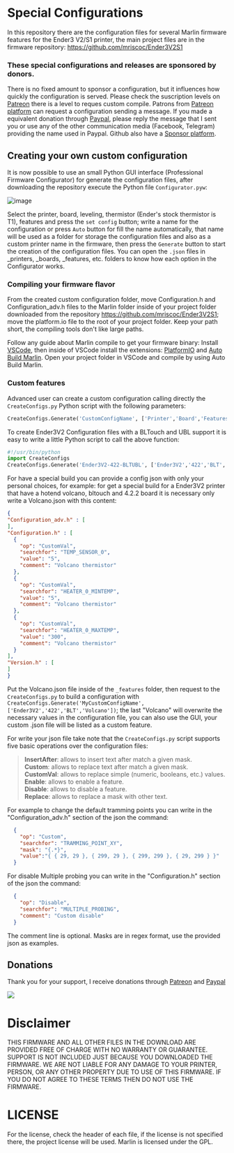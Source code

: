 # Special Configurations
In this repository there are the configuration files for several Marlin firmware features for the Ender3 V2/S1 printer, the main
project files are in the firmware repository: https://github.com/mriscoc/Ender3V2S1

### These special configurations and releases are sponsored by donors.

There is no fixed amount to sponsor a configuration, but it influences how quickly the configuration is served. Please check the suscription levels on [Patreon](https://www.patreon.com/mriscoc) there is a level to reques custom compile. Patrons from [Patreon platform](https://www.patreon.com/mriscoc) can request a configuration sending a message. If you made a equivalent donation through [Paypal](https://www.paypal.com/donate/?business=85SPAAR6UZEE8&currency_code=USD), please reply the message that I sent you or use any of the other communication media (Facebook, Telegram) providing the name used in Paypal.
Github also have a [Sponsor platform](https://github.com/sponsors/mriscoc).

## Creating your own custom configuration
It is now possible to use an small Python GUI interface (Professional Firmware Configurator) for generate the configuration files,
after downloading the repository execute the Python file `Configurator.pyw`:

![image](https://github.com/mriscoc/Special_Configurations/raw/main/images/Configurator.png)

Select the printer, board, leveling, thermistor (Ender's stock thermistor is T1), features and press the `set config` button; write a name for the configuration
or press `Auto` button for fill the name automatically, that name will be used as a folder for storage the configuration
files and also as a custom printer name in the firmware, then press the `Generate` button to start the creation of the configuration files. You can open the `.json`
files in _printers, _boards, _features, etc. folders to know how each option in the Configurator works.

### Compiling your firmware flavor
From the created custom configuration folder, move Configuration.h and Configuration_adv.h files to the Marlin folder inside of your project folder downloaded from the repository https://github.com/mriscoc/Ender3V2S1; move the platform.io file to the root of your project folder.
Keep your path short, the compiling tools don't like large paths.

Follow any guide about Marlin compile to get your firmware binary: Install [VSCode](https://code.visualstudio.com/), then inside of VSCode install the extensions: [PlatformIO](https://platformio.org/install/ide?install=vscode) and [Auto Build Marlin](https://marlinfw.org/docs/basics/auto_build_marlin.html). Open your project folder in VSCode and compile by using Auto Build Marlin.

### Custom features
Advanced user can create a custom configuration calling directly the `CreateConfigs.py` Python script with the following parameters:

```Python
CreateConfigs.Generate('CustomConfigName', ['Printer','Board','Features',...])
```
To create Ender3V2 Configuration files with a BLTouch and UBL support it is easy to write a little Python script to call the above function:

```Python
#!/usr/bin/python
import CreateConfigs
CreateConfigs.Generate('Ender3V2-422-BLTUBL', ['Ender3V2','422','BLT','UBL'])
```

For have a special build you can provide a config json with only your personal choices, for example: for get a
special build for a Ender3V2 printer that have a hotend volcano, bltouch and 4.2.2 board it is necessary only write a Volcano.json with this content:

```json
{
"Configuration_adv.h" : [
],
"Configuration.h" : [
  {
    "op": "CustomVal",
    "searchfor": "TEMP_SENSOR_0",
    "value": "5",
    "comment": "Volcano thermistor"
  },
  {
    "op": "CustomVal",
    "searchfor": "HEATER_0_MINTEMP",
    "value": "5",
    "comment": "Volcano thermistor"
  },
  {
    "op": "CustomVal",
    "searchfor": "HEATER_0_MAXTEMP",
    "value": "300",
    "comment": "Volcano thermistor"
  }
],
"Version.h" : [
]   
}
```

Put the Volcano.json file inside of the `_features` folder, then request to the `CreateConfigs.py` to build a configuration with `CreateConfigs.Generate('MyCustomConfigName', ['Ender3V2','422','BLT','Volcano'])`; the last "Volcano" will overwrite the necessary
values in the configuration file, you can also use the GUI, your custom .json file will be listed as a custom feature.

For write your json file take note that the `CreateConfigs.py` script supports five basic operations over the configuration files:

> **InsertAfter**: allows to insert text after match a given mask.  
> **Custom**: allows to replace text  after match a given mask.  
> **CustomVal**: allows to replace simple (numeric, booleans, etc.) values.  
> **Enable**: allows to enable a feature.  
> **Disable**: allows to disable a feature.  
> **Replace**: allows to replace a mask with other text.

For example to change the default tramming points you can write in the "Configuration_adv.h" section of the json the command:
```json
  {
    "op": "Custom",
    "searchfor": "TRAMMING_POINT_XY",
    "mask": "{.*}",
    "value":"{ { 29, 29 }, { 299, 29 }, { 299, 299 }, { 29, 299 } }"
  }
```

For disable Multiple probing you can write in the "Configuration.h" section of the json the command:
```json
  {
    "op": "Disable",
    "searchfor": "MULTIPLE_PROBING",
    "comment": "Custom disable"
  }
```
The comment line is optional. Masks are in regex format, use the provided json as examples.

## Donations
Thank you for your support, I receive donations through [Patreon](https://www.patreon.com/mriscoc) and [Paypal](https://www.paypal.com/paypalme/mriscoc)   

[<img src="https://www.paypalobjects.com/en_US/i/btn/btn_donateCC_LG.gif">](https://www.paypal.com/donate?business=85SPAAR6UZEE8&currency_code=USD)

# Disclaimer
THIS FIRMWARE AND ALL OTHER FILES IN THE DOWNLOAD ARE PROVIDED FREE OF CHARGE WITH NO WARRANTY OR GUARANTEE. SUPPORT IS NOT INCLUDED JUST BECAUSE YOU DOWNLOADED THE FIRMWARE. WE ARE NOT LIABLE FOR ANY DAMAGE TO YOUR PRINTER, PERSON, OR ANY OTHER PROPERTY DUE TO USE OF THIS FIRMWARE. IF YOU DO NOT AGREE TO THESE TERMS THEN DO NOT USE THE FIRMWARE.

# LICENSE
For the license, check the header of each file, if the license is not specified there, the project license will be used. Marlin is licensed under the GPL.
